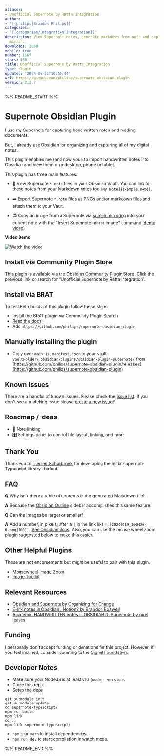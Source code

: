 ```yaml
---
aliases:
- Unofficial Supernote by Ratta Integration
author:
- '[[philips|Brandon Philips]]'
categories:
- '[[categories/Integration|Integration]]'
description: View Supernote notes, generate markdown from note and capture screen
  mirror.
downloads: 2860
mobile: true
number: 1567
stars: 138
title: Unofficial Supernote by Ratta Integration
type: plugin
updated: '2024-05-22T10:55:44'
url: https://github.com/philips/supernote-obsidian-plugin
version: 2.2.7
---
```


%% README_START %%

# Supernote Obsidian Plugin

I use my Supernote for capturing hand written notes and reading documents.

But, I already use Obsidian for organizing and capturing all of my digital notes.

This plugin enables me (and now you!) to import handwritten notes into Obsidian and view them on a desktop, phone or tablet.

This plugin has three main features:

- 📝 View Supernote `*.note` files in your Obsidian Vault. You can link to these notes from your Markdown notes too `[My Note](example.note)`.

- ➡️  Export Supernote `*.note` files as PNGs and/or markdown files and attach them to your Vault.

- 📺 Copy an image from a Supernote via [screen mirroring](https://support.supernote.com/en_US/organizing-managing/1791924-screen-mirroring) into your current note with the "Insert Supernote mirror image" command ([demo video](https://youtu.be/Ih_NW-z_aLw))

**Video Demo**

[![Watch the video](https://img.youtube.com/vi/tEoW35fYVew/hqdefault.jpg)](https://www.youtube.com/watch?v=tEoW35fYVew)

## Install via Community Plugin Store

This plugin is available via the [Obsidian Community Plugin Store](https://obsidian.md/plugins?id=supernote). Click the previous link or search for "Unofficial Supernote by Ratta Integration". 

## Install via BRAT

To test Beta builds of this plugin follow these steps:

- Install the BRAT plugin via Community Plugin Search
- [Read the docs](https://tfthacker.com/BRAT)
- Add `https://github.com/philips/supernote-obsidian-plugin`

## Manually installing the plugin

- Copy over `main.js`, `manifest.json` to your vault `VaultFolder/.obsidian/plugins/obsidian-plugin-supernote/` from [https://github.com/philips/supernote-obsidian-plugin/releases](https://github.com/philips/supernote-obsidian-plugin)

## Known Issues

There are a handful of known issues. Please check the [issue list](https://github.com/philips/supernote-obsidian-plugin/issues). If you don't see a matching issue please [create a new issue](https://github.com/philips/supernote-obsidian-plugin/issues)?

## Roadmap / Ideas

- 🔗 Note linking
- 🎛️ Settings panel to control file layout, linking, and more

## Thank You

Thank you to [Tiemen Schuijbroek](https://gitlab.com/Tiemen/supernote) for developing the initial supernote Typescript library I forked.

## FAQ

**Q** Why isn't there a table of contents in the generated Markdown file? 

**A** Because the [Obsidian Outline](https://help.obsidian.md/Plugins/Outline) sidebar accomplishes this same feature.

**Q** Can the images be larger or smaller?

**A** Add a number, in pixels, after a `|` in the link like `![[20240419_100426-0.png|100]]`. [See Obsidian docs](https://help.obsidian.md/Linking+notes+and+files/Embed+files#Embed+an+image+in+a+note). Also, you can use the mouse wheel zoom plugin suggested below to make this easier.

## Other Helpful Plugins

These are not endorsements but might be useful to pair with this plugin.

- [Mousewheel Image Zoom](https://obsidian.md/plugins?id=mousewheel-image-zoom)
- [Image Toolkit](https://obsidian.md/plugins?id=obsidian-image-toolkit)

## Relevant Resources

- [Obsidian and Supernote by Organizing for Change](https://www.youtube.com/watch?v=2zKD79e-V_U)
- [E-Ink notes in Obsidian / Notion? by Brandon Boswell](https://www.youtube.com/watch?v=kW8I8B-eCRk)
- [Academic HANDWRITTEN notes in OBSIDIAN ft. Supernote by pixel leaves](https://www.youtube.com/watch?v=lzYCPkVnqIM)

## Funding

I personally don't accept funding or donations for this project. However, if you feel inclined, consider donating to the [Signal Foundation](https://signal.org/donate/).

## Developer Notes

- Make sure your NodeJS is at least v16 (`node --version`).
- Clone this repo.
- Setup the deps

```
git submodule init
git submodule update
cd supernote-typescript/
npm run build
npm link
cd ..
npm link supernote-typescript/
```

- `npm i` or `yarn` to install dependencies.
- `npm run dev` to start compilation in watch mode.


%% README_END %%